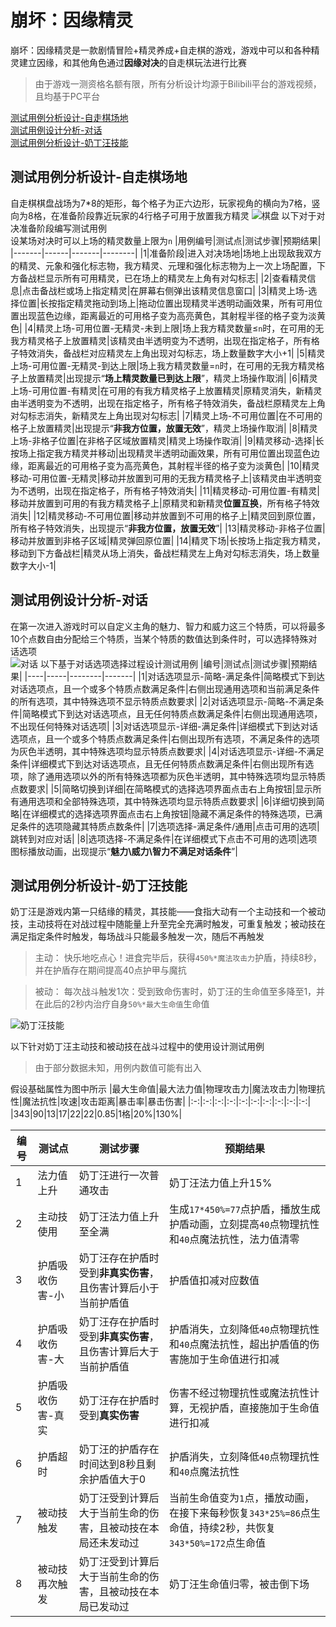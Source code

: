 # 崩坏：因缘精灵
崩坏：因缘精灵是一款剧情冒险+精灵养成+自走棋的游戏，游戏中可以和各种精灵建立因缘，和其他角色通过**因缘对决**的自走棋玩法进行比赛  
> 由于游戏一测资格名额有限，所有分析设计均源于Bilibili平台的游戏视频，且均基于PC平台  

[测试用例分析设计-自走棋场地](#测试用例分析设计-自走棋场地)  
[测试用例设计分析-对话](#测试用例设计分析-对话)  
[测试用例分析设计-奶丁汪技能](#测试用例分析设计-奶丁汪技能)  
## 测试用例分析设计-自走棋场地
自走棋棋盘战场为7*8的矩形，每个格子为正六边形，玩家视角的横向为7格，竖向为8格，在准备阶段靠近玩家的4行格子可用于放置我方精灵
<img src="pics\棋盘.png" alt="棋盘">
以下对于对决准备阶段编写测试用例  
设某场对决时可以上场的精灵数量上限为`n`
|用例编号|测试点|测试步骤|预期结果|
|-------|------|-------|--------|
|1|准备阶段|进入对决场地|场地上出现敌我双方的精灵、元象和强化标志物，我方精灵、元理和强化标志物为上一次上场配置，下方备战栏显示所有可用精灵，已在场上的精灵左上角有对勾标志|
|2|查看精灵信息|点击备战栏或场上指定精灵|在屏幕右侧弹出该精灵信息窗口|
|3|精灵上场-选择位置|长按指定精灵拖动到场上|拖动位置出现精灵半透明动画效果，所有可用位置出现蓝色边缘，距离最近的可用格子变为高亮黄色，其射程半径的格子变为淡黄色|
|4|精灵上场-可用位置-无精灵-未到上限|场上我方精灵数量≤`n`时，在可用的无我方精灵格子上放置精灵|该精灵由半透明变为不透明，出现在指定格子，所有格子特效消失，备战栏对应精灵左上角出现对勾标志，场上数量数字大小+1|
|5|精灵上场-可用位置-无精灵-到达上限|场上我方精灵数量=`n`时，在可用的无我方精灵格子上放置精灵|出现提示“**场上精灵数量已到达上限**”，精灵上场操作取消|
|6|精灵上场-可用位置-有精灵|在可用的有我方精灵格子上放置精灵|原精灵消失，新精灵由半透明变为不透明，出现在指定格子，所有格子特效消失，备战栏原精灵左上角对勾标志消失，新精灵左上角出现对勾标志|
|7|精灵上场-不可用位置|在不可用的格子上放置精灵|出现提示“**非我方位置，放置无效**”，精灵上场操作取消|
|8|精灵上场-非格子位置|在非格子区域放置精灵|精灵上场操作取消|
|9|精灵移动-选择|长按场上指定我方精灵并移动|出现精灵半透明动画效果，所有可用位置出现蓝色边缘，距离最近的可用格子变为高亮黄色，其射程半径的格子变为淡黄色|
|10|精灵移动-可用位置-无精灵|移动并放置到可用的无我方精灵格子上|该精灵由半透明变为不透明，出现在指定格子，所有格子特效消失|
|11|精灵移动-可用位置-有精灵|移动并放置到可用的有我方精灵格子上|原精灵和新精灵**位置互换**，所有格子特效消失|
|12|精灵移动-不可用位置|移动并放置到不可用的格子上|精灵回到原位置，所有格子特效消失，出现提示“**非我方位置，放置无效**”|
|13|精灵移动-非格子位置|移动并放置到非格子区域|精灵弹回原位置|
|14|精灵下场|长按场上指定我方精灵，移动到下方备战栏|精灵从场上消失，备战栏精灵左上角对勾标志消失，场上数量数字大小-1|

## 测试用例设计分析-对话
在第一次进入游戏时可以自定义主角的魅力、智力和威力这三个特质，可以将最多10个点数自由分配给三个特质，当某个特质的数值达到条件时，可以选择特殊对话选项  
<img src="pics\对话.png" alt="对话">
以下基于对话选项选择过程设计测试用例
|编号|测试点|测试步骤|预期结果|
|----|-----|--------|-------|
|1|对话选项显示-简略-满足条件|简略模式下到达对话选项点，且一个或多个特质点数满足条件|右侧出现通用选项和当前满足条件的所有选项，其中特殊选项不显示特质点数要求|
|2|对话选项显示-简略-不满足条件|简略模式下到达对话选项点，且无任何特质点数满足条件|右侧出现通用选项，不出现任何特殊对话选项|
|3|对话选项显示-详细-满足条件|详细模式下到达对话选项点，且一个或多个特质点数满足条件|右侧出现所有选项，不满足条件的选项为灰色半透明，其中特殊选项均显示特质点数要求|
|4|对话选项显示-详细-不满足条件|详细模式下到达对话选项点，且无任何特质点数满足条件|右侧出现所有选项，除了通用选项以外的所有特殊选项都为灰色半透明，其中特殊选项均显示特质点数要求|
|5|简略切换到详细|在简略模式的选择选项界面点击右上角按钮|显示所有通用选项和全部特殊选项，其中特殊选项均显示特质点数要求|
|6|详细切换到简略|在详细模式的选择选项界面点击右上角按钮|隐藏不满足条件的特殊选项，已满足条件的选项隐藏其特质点数条件|
|7|选项选择-满足条件/通用|点击可用的选项|跳转到对应对话|
|8|选项选择-不满足条件|在详细模式下点击不可用的选项|选项图标播放动画，出现提示“**魅力\威力\智力不满足对话条件**”|

## 测试用例分析设计-奶丁汪技能
奶丁汪是游戏内第一只结缘的精灵，其技能——食指大动有一个主动技和一个被动技，主动技将在对战过程中随能量上升至完全充满时触发，可重复触发；被动技在满足指定条件时触发，每场战斗只能最多触发一次，随后不再触发  
> 主动：
快乐地吃点心！进食完毕后，获得`450%*魔法攻击力`护盾，持续8秒，并在护盾存在期间提高40点护甲与魔抗  

>被动：
每次战斗触发1次：受到致命伤害时，奶丁汪的生命值至多降至1，并在此后的2秒内治疗自身`50%*最大生命值`生命值

<img src="pics\奶丁汪技能.png" alt="奶丁汪技能">

以下针对奶丁汪主动技和被动技在战斗过程中的使用设计测试用例
> 由于部分数据未知，用例内数值可能有出入

假设基础属性为图中所示
|最大生命值|最大法力值|物理攻击力|魔法攻击力|物理抗性|魔法抗性|攻速|攻击距离|暴击率|暴击伤害|
|:-:|:-:|:-:|:-:|:-:|:-:|:-:|:-:|:-:|:-:|
|343|90|13|17|22|22|0.85|1格|20%|130%|

|编号|测试点|测试步骤|预期结果|
|----|------|-------|-------|
|1|法力值上升|奶丁汪进行一次普通攻击|奶丁汪法力值上升15%|
|2|主动技使用|奶丁汪法力值上升至全满|生成`17*450%=77`点护盾，播放生成护盾动画，立刻提高`40`点物理抗性和`40`点魔法抗性，法力值清零|
|3|护盾吸收伤害-小|奶丁汪存在护盾时受到**非真实伤害**，且伤害计算后小于当前护盾值|护盾值扣减对应数值|
|4|护盾吸收伤害-大|奶丁汪存在护盾时受到**非真实伤害**，且伤害计算后大于当前护盾值|护盾消失，立刻降低`40`点物理抗性和`40`点魔法抗性，超出护盾值的伤害施加于生命值进行扣减|
|5|护盾吸收伤害-真实|奶丁汪存在护盾时受到**真实伤害**|伤害不经过物理抗性或魔法抗性计算，无视护盾，直接施加于生命值进行扣减|
|6|护盾超时|奶丁汪的护盾存在时间达到8秒且剩余护盾值大于0|护盾消失，立刻降低`40`点物理抗性和`40`点魔法抗性|
|7|被动技触发|奶丁汪受到计算后大于当前生命的伤害，且被动技在本局还未发动过|当前生命值变为`1`点，播放动画，在接下来每秒恢复`343*25%=86`点生命值，持续2秒，共恢复`343*50%=172`点生命值|
|8|被动技再次触发|奶丁汪受到计算后大于当前生命的伤害，且被动技在本局已发动过|奶丁汪生命值归零，被击倒下场|
